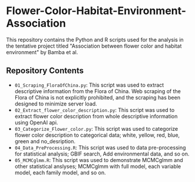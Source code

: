 # Flower-Color-Habitat-Environment-Association
This repository contains the Python and R scripts used for the analysis in the tentative project titled "Association between flower color and habitat environment" by Bamba et al.

## Repository Contents
- `01_Scraping_FloraOfChina.py`: This script was used to extract descriptive information from the Flora of China. Web scraping of the Flora of China is not explicitly prohibited, and the scraping has been designed to minimize server load.
- `02_Extract_flower_color_description.py`: This script was used to extract flower color description from whole descriptive information using OpenAI api. 
- `03_Categorize_Flower_color.py`: This script was used to categorize flower color description to categorical data; white, yellow, red, blue, green and no_desription.
- `04_Data_PreProcessing.R`: This script was used to data pre-processing for statistical analysis; GBIF search, Add environmental data, and so on.
- `05_MCMCglmm.R`: This script was used to demonstrate MCMCglmm and other statistical anslyses; MCMCglmm with full model, each variable model, each family model, and so on.


